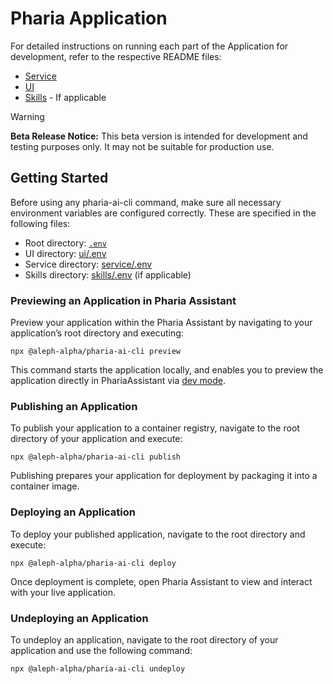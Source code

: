 # Pharia Application

For detailed instructions on running each part of the Application for development, refer to the respective README files:
- [Service](service/README.md)
- [UI](ui/README.md)
- [Skills](skills/README.md) - If applicable

> [!WARNING]
> **Beta Release Notice:** This beta version is intended for development and testing purposes only. It may not be suitable for production use.

## Getting Started

Before using any pharia-ai-cli command, make sure all necessary environment variables are configured correctly. These are specified in the following files:
- Root directory: [`.env`](.env)
- UI directory: [ui/.env](ui/.env)
- Service directory: [service/.env](service/.env)
- Skills directory: [skills/.env](skills/.env) (if applicable)

### Previewing an Application in Pharia Assistant

Preview your application within the Pharia Assistant by navigating to your application’s root directory and executing:
```shell
npx @aleph-alpha/pharia-ai-cli preview
```
This command starts the application locally, and enables you to preview the application directly in PhariaAssistant via [dev mode](https://docs.aleph-alpha.com/products/pharia-ai/pharia-assistant/use-dev-mode).

### Publishing an Application

To publish your application to a container registry, navigate to the root directory of your application and execute:
```shell
npx @aleph-alpha/pharia-ai-cli publish
```
Publishing prepares your application for deployment by packaging it into a container image.

### Deploying an Application

To deploy your published application, navigate to the root directory and execute:
```shell
npx @aleph-alpha/pharia-ai-cli deploy
```
Once deployment is complete, open Pharia Assistant to view and interact with your live application.


### Undeploying an Application

To undeploy an application, navigate to the root directory of your application and use the following command:

```shell
npx @aleph-alpha/pharia-ai-cli undeploy
```

